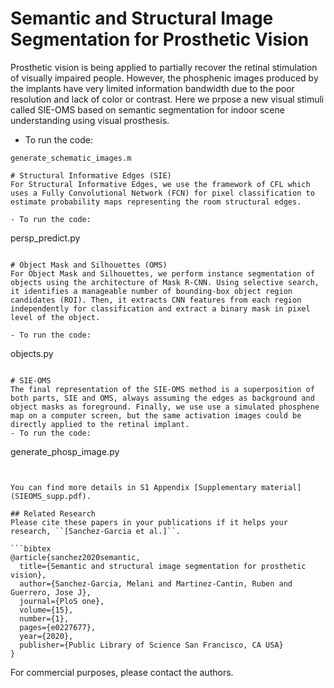 # Semantic and Structural Image Segmentation for Prosthetic Vision

Prosthetic vision is being applied to partially recover the retinal stimulation of visually impaired people. However, the phosphenic images produced by the implants have very limited information bandwidth due to the poor resolution and lack of color or contrast. Here we prpose a new visual stimuli called SIE-OMS based on semantic segmentation for indoor scene understanding using visual prosthesis.



- To run the code:
```
generate_schematic_images.m

# Structural Informative Edges (SIE)
For Structural Informative Edges, we use the framework of CFL which uses a Fully Convolutional Network (FCN) for pixel classification to estimate probability maps representing the room structural edges. 

- To run the code:
```
persp_predict.py
```

# Object Mask and Silhouettes (OMS)
For Object Mask and Silhouettes, we perform instance segmentation of objects using the architecture of Mask R-CNN. Using selective search, it identifies a manageable number of bounding-box object region candidates (ROI). Then, it extracts CNN features from each region independently for classification and extract a binary mask in pixel level of the object.

- To run the code:
```
objects.py
```

# SIE-OMS
The final representation of the SIE-OMS method is a superposition of both parts, SIE and OMS, always assuming the edges as background and object masks as foreground. Finally, we use use a simulated phosphene map on a computer screen, but the same activation images could be directly applied to the retinal implant.
- To run the code:
```
generate_phosp_image.py
```


You can find more details in S1 Appendix [Supplementary material] (SIEOMS_supp.pdf).

## Related Research
Please cite these papers in your publications if it helps your research, ``[Sanchez-Garcia et al.]``.

```bibtex
@article{sanchez2020semantic,
  title={Semantic and structural image segmentation for prosthetic vision},
  author={Sanchez-Garcia, Melani and Martinez-Cantin, Ruben and Guerrero, Jose J},
  journal={PloS one},
  volume={15},
  number={1},
  pages={e0227677},
  year={2020},
  publisher={Public Library of Science San Francisco, CA USA}
}
```
For commercial purposes, please contact the authors.
